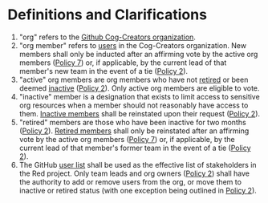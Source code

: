 # Definitions and Clarifications
1. "org" refers to the [Github Cog-Creators organization](https://github.com/Cog-Creators).
2. "org member" refers to [users](https://github.com/orgs/Cog-Creators/people) in the Cog-Creators organization. New members shall only be inducted after an affirming vote by the active org members ([Policy 7](policies/accepted/7.md)) or, if applicable, by the current lead of that member's new team in the event of a tie ([Policy 2](policies/accepted/2.md)).
3. "active" org members are org members who have not [retired](https://github.com/orgs/Cog-Creators/teams/retired-org-member) or been deemed [inactive](https://github.com/orgs/Cog-Creators/teams/inactive-org-members) ([Policy 2](policies/accepted/2.md)). Only active org members are eligible to vote.
4. "inactive" member is a designation that exists to limit access to sensitive org resources when a member should not reasonably have access to them. [Inactive members](https://github.com/orgs/Cog-Creators/teams/inactive-org-members) shall be reinstated upon their request ([Policy 2](policies/accepted/2.md)).
5. "retired" members are those who have been inactive for two months ([Policy 2](policies/accepted/2.md)). [Retired members](https://github.com/orgs/Cog-Creators/teams/retired-org-members) shall only be reinstated after an affirming vote by the active org members ([Policy 7](policies/accepted/7.md)) or, if applicable, by the current lead of that member's former team in the event of a tie ([Policy 2](policies/accepted/2.md)).
6. The GitHub [user list](https://github.com/orgs/Cog-Creators/people) shall be used as the effective list of stakeholders in the Red project. Only team leads and org owners ([Policy 2](policies/accepted/2.md)) shall have the authority to add or remove users from the org, or move them to inactive or retired status (with one exception being outlined in [Policy 2](policies/accepted/2.md)).
